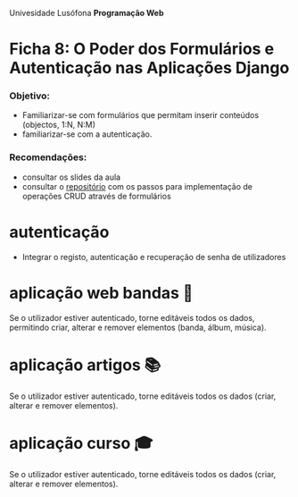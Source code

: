 Univesidade Lusófona
**Programação Web**

# Ficha 8: O Poder dos Formulários e Autenticação nas Aplicações Django

### Objetivo:
* Familiarizar-se com formulários que permitam inserir conteúdos (objectos, 1:N, N:M)
* familiarizar-se com a autenticação.

### Recomendações:
* consultar os slides da aula
* consultar o [repositório](https://github.com/ULHT-PW/bibliotecalusofona/tree/main?tab=readme-ov-file#formul%C3%A1rio-de-cria%C3%A7%C3%A3o-de-novo-autor) com os passos para implementação de operações CRUD através de formulários

# autenticação
* Integrar o registo, autenticação e recuperação de senha de utilizadores

# aplicação web bandas 🎸
Se o utilizador estiver autenticado, torne editáveis todos os dados, permitindo criar, alterar e remover elementos (banda, álbum, música).

# aplicação artigos 📚
Se o utilizador estiver autenticado, torne editáveis todos os dados (criar, alterar e remover elementos).

# aplicação curso 🎓
Se o utilizador estiver autenticado, torne editáveis todos os dados (criar, alterar e remover elementos).




